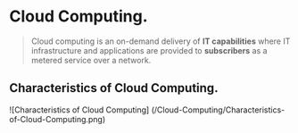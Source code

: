 # Cloud Computing. 

> Cloud computing is an on-demand delivery of **IT capabilities** where IT infrastructure and applications are provided to **subscribers** as a metered service over a network. 


## Characteristics of Cloud Computing.  

![Characteristics of Cloud Computing] (/Cloud-Computing/Characteristics-of-Cloud-Computing.png)   

